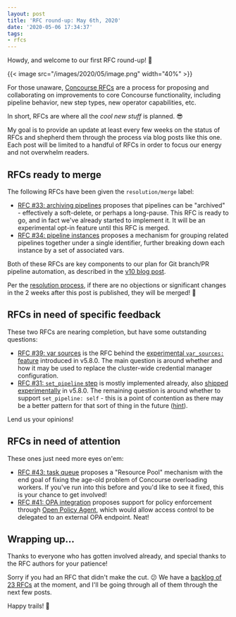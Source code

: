 ```yaml
---
layout: post
title: 'RFC round-up: May 6th, 2020'
date: '2020-05-06 17:34:37'
tags:
- rfcs
---
```


Howdy, and welcome to our first RFC round-up! 🤠

<!--more-->

{{< image src="/images/2020/05/image.png" width="40%" >}}

For those unaware, [Concourse RFCs](https://github.com/concourse/rfcs#concourse-rfcs) are a process for proposing and collaborating on improvements to core Concourse functionality, including pipeline behavior, new step types, new operator capabilities, etc.

In short, RFCs are where all the _cool new stuff_ is planned. 😎

My goal is to provide an update at least every few weeks on the status of RFCs and shepherd them through the process via blog posts like this one. Each post will be limited to a handful of RFCs in order to focus our energy and not overwhelm readers.

## RFCs ready to merge

The following RFCs have been given the `resolution/merge` label:

- [RFC #33: archiving pipelines](https://github.com/concourse/rfcs/pull/33) proposes that pipelines can be "archived" - effectively a soft-delete, or perhaps a long-pause. This RFC is ready to go, and in fact we've already started to implement it. It will be an experimental opt-in feature until this RFC is merged.
- [RFC #34: pipeline instances](https://github.com/concourse/rfcs/pull/34) proposes a mechanism for grouping related pipelines together under a single identifier, further breaking down each instance by a set of associated vars.

Both of these RFCs are key components to our plan for Git branch/PR pipeline automation, as described in the [v10 blog post](/posts/2019-07-17-core-roadmap-towards-v10/).

Per the [resolution process](https://github.com/concourse/rfcs/blob/master/README.md#resolution), if there are no objections or significant changes in the 2 weeks after this post is published, they will be merged! 🚀

## RFCs in need of specific feedback

These two RFCs are nearing completion, but have some outstanding questions:

- [RFC #39: var sources](https://github.com/concourse/rfcs/pull/39) is the RFC behind the [experimental `var_sources:` feature](https://concourse-ci.org/vars.html#var-sources) introduced in v5.8.0. The main question is around whether and how it may be used to replace the cluster-wide credential manager configuration.
- [RFC #31: `set_pipeline` step](https://github.com/concourse/rfcs/pull/31) is mostly implemented already, also [shipped experimentally](https://concourse-ci.org/jobs.html#schema.step.set-pipeline-step.set_pipeline) in v5.8.0. The remaining question is around whether to support `set_pipeline: self` - this is a point of contention as there may be a better pattern for that sort of thing in the future ([hint](https://github.com/concourse/rfcs/pull/32)).

Lend us your opinions!

## RFCs in need of attention

These ones just need more eyes on'em:

- [RFC #43: task queue](https://github.com/concourse/rfcs/pull/43) proposes a "Resource Pool" mechanism with the end goal of fixing the age-old problem of Concourse overloading workers. If you've run into this before and you'd like to see it fixed, this is your chance to get involved!
- [RFC #41: OPA integration](https://github.com/concourse/rfcs/pull/41) proposes support for policy enforcement through [Open Policy Agent](https://www.openpolicyagent.org/), which would allow access control to be delegated to an external OPA endpoint. Neat!

## Wrapping up...

Thanks to everyone who has gotten involved already, and special thanks to the RFC authors for your patience!

Sorry if you had an RFC that didn't make the cut. 😕 We have a [backlog of 23 RFCs](https://github.com/concourse/rfcs/pulls) at the moment, and I'll be going through all of them through the next few posts.

Happy trails! 🐎

